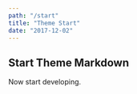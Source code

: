 ```yaml
---
path: "/start"
title: "Theme Start"
date: "2017-12-02"
---
```


## Start Theme Markdown
Now start developing.
